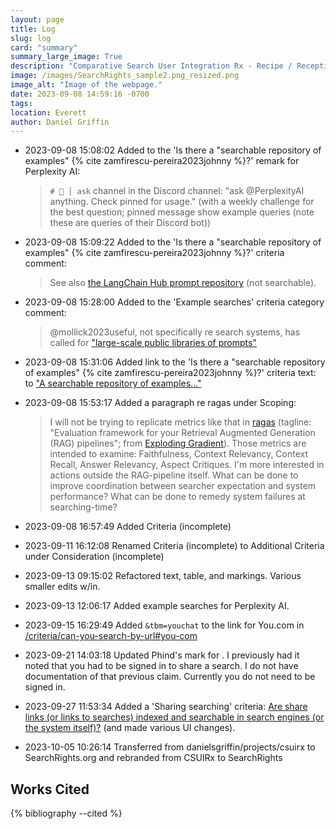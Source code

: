 ```yaml
---
layout: page
title: Log
slug: log
card: "summary"
summary_large_image: True
description: "Comparative Search User Integration Rx - Recipe / Reception / Research / Review"
image: /images/SearchRights_sample2.png_resized.png
image_alt: "Image of the webpage."
date: 2023-09-08 14:59:16 -0700
tags:
location: Everett
author: Daniel Griffin
---
```


- 2023-09-08 15:08:02 Added to the 'Is there a "searchable repository of examples" {% cite zamfirescu-pereira2023johnny %}?' remark for Perplexity AI:

    > `# 🔎 │ ask` channel in the Discord channel: "ask \@PerplexityAI anything. Check pinned for usage." (with a weekly challenge for the best question; pinned message show example queries (note these are queries of their Discord bot))

- 2023-09-08 15:09:22 Added to the 'Is there a "searchable repository of examples" {% cite zamfirescu-pereira2023johnny %}?' criteria comment:
    
    > See also [the LangChain Hub prompt repository](/docs/2023/09/08/the-langchain-hub.html) (not searchable).

- 2023-09-08 15:28:00 Added to the 'Example searches' criteria category comment:

    > @mollick2023useful, not specifically re search systems, has called for <a href="/excerpts/2023/09/08/large-scale-public-libraries-of-prompts.html">"large-scale public libraries of prompts"</a>


- 2023-09-08 15:31:06 Added link to the 'Is there a "searchable repository of examples" {% cite zamfirescu-pereira2023johnny %}?' criteria text: to ["A searchable repository of examples..."](/excerpts/2023/09/08/a-searchable-repository-of-examples.html)

- 2023-09-08 15:53:17 Added a paragraph re ragas under Scoping:

    > I will not be trying to replicate metrics like that in [ragas](https://github.com/explodinggradients/ragas) (tagline: "Evaluation framework for your Retrieval Augmented Generation (RAG) pipelines"; from [Exploding Gradient](https://github.com/explodinggradients)). Those metrics are intended to examine: Faithfulness, Context Relevancy, Context Recall, Answer Relevancy, Aspect Critiques. I'm more interested in actions outside the RAG-pipeline itself. What can be done to improve coordination between searcher expectation and system performance? What can be done to remedy system failures at searching-time?


- 2023-09-08 16:57:49 Added Criteria (incomplete)
- 2023-09-11 16:12:08 Renamed Criteria (incomplete) to Additional Criteria under Consideration (incomplete)
- 2023-09-13 09:15:02 Refactored text, table, and markings. Various smaller edits w/in.
- 2023-09-13 12:06:17 Added example searches for Perplexity AI.
- 2023-09-15 16:29:49 Added `&tbm=youchat` to the link for You.com in [/criteria/can-you-search-by-url#you-com](/criteria/can-you-search-by-url#you-com)
- 2023-09-21 14:03:18 Updated Phind's mark for . I previously had it noted that you had to be signed in to share a search. I do not have documentation of that previous claim. Currently you do not need to be signed in.
- 2023-09-27 11:53:34 Added a 'Sharing searching' criteria: [Are share links (or links to searches) indexed and searchable in search engines (or the system itself)?](/criteria/share-links-indexed-and-searchable.html#table) (and made various UI changes).
- 2023-10-05 10:26:14 Transferred from danielsgriffin/projects/csuirx to SearchRights.org and rebranded from CSUIRx to SearchRights


## Works Cited

{% bibliography --cited %}